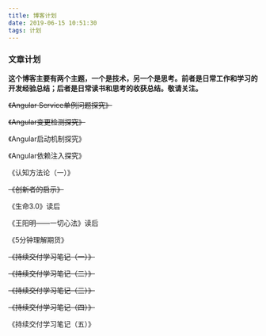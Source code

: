 ```yaml
---
title: 博客计划
date: 2019-06-15 10:51:30
tags: 计划
---
```


### 文章计划

**这个博客主要有两个主题，一个是技术，另一个是思考。前者是日常工作和学习的开发经验总结；后者是日常读书和思考的收获总结。敬请关注。**

~~《Angular Service单例问题探究》~~

~~《Angular变更检测探究》~~

《Angular启动机制探究》

《Angular依赖注入探究》

《认知方法论（一）》

~~《创新者的启示》~~

《生命3.0》读后

《王阳明——一切心法》读后

《5分钟理解期货》

~~《持续交付学习笔记（一）》~~

~~《持续交付学习笔记（二）》~~

~~《持续交付学习笔记（三）》~~

~~《持续交付学习笔记（四）》~~

《持续交付学习笔记（五）》

